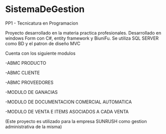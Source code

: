 # SistemaDeGestion
PP1 - Tecnicatura en Programacion

Proyecto desarrollado en la materia practica profesionales. Desarrollado en windows Form con C#, entity framework y BiuniFu. 
Se utiliza SQL SERVER como BD y el patron de diseño MVC 

Cuenta con los siguiente modulos

-ABMC PRODUCTO 

-ABMC CLIENTE

-ABMC PROVEEDORES

-MODULO DE GANACIAS

-MODULO DE DOCUMENTACION COMERCIAL AUTOMATICA 

-MODULO DE VENTA E ITEMS ASOCIADOS A CADA VENTA

(Este proyecto es  utilizado para la empresa SUNRUSH como gestion administrativa de la misma)
